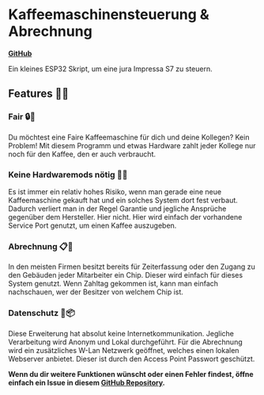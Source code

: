 # Kaffeemaschinensteuerung & Abrechnung
**[GitHub](https://github.com/Cam42exe/BOGY_Kaffeemaschine)**

Ein kleines ESP32 Skript, um eine jura Impressa S7 zu steuern.

## Features 🚀💡
### Fair 🔒🚫
Du möchtest eine Faire Kaffeemaschine für dich und deine Kollegen? Kein Problem! Mit diesem Programm und etwas Hardware zahlt jeder Kollege nur noch für den Kaffee, den er auch verbraucht.

### Keine Hardwaremods nötig 🔀🔠
Es ist immer ein relativ hohes Risiko, wenn man gerade eine neue Kaffeemaschine gekauft hat und ein solches System dort fest verbaut. Dadurch verliert man in der Regel Garantie und jegliche Ansprüche gegenüber dem Hersteller.
Hier nicht. Hier wird einfach der vorhandene Service Port genutzt, um einen Kaffee auszugeben.

### Abrechnung 📋📂
In den meisten Firmen besitzt bereits für Zeiterfassung oder den Zugang zu den Gebäuden jeder Mitarbeiter ein Chip. Dieser wird einfach für dieses System genutzt. 
Wenn Zahltag gekommen ist, kann man einfach nachschauen, wer der Besitzer von welchem Chip ist.

### Datenschutz 🔄📦
Diese Erweiterung hat absolut keine Internetkommunikation.
Jegliche Verarbeitung wird Anonym und Lokal durchgeführt. Für die Abrechnung wird ein zusätzliches W-Lan Netzwerk geöffnet, welches einen lokalen Webserver anbietet. Dieser ist durch den Access Point Passwort geschützt. 

**Wenn du dir weitere Funktionen wünscht oder einen Fehler findest, öffne einfach ein Issue in diesem [GitHub Repository](https://github.com/Cam42_exe/BOGY_Kaffeemaschine/issues).**

